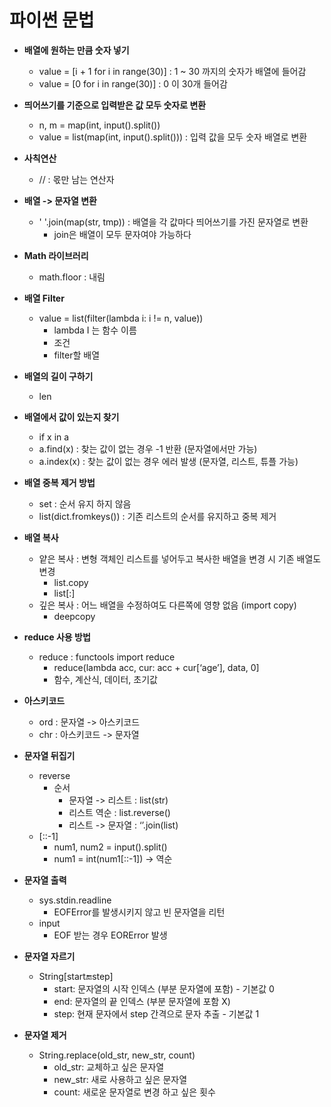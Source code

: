 # 파이썬 문법

* **배열에 원하는 만큼 숫자 넣기**
    * value = [i + 1 for i in range(30)] : 1 ~ 30 까지의 숫자가 배열에 들어감
    * value = [0 for i in range(30)] : 0 이 30개 들어감

* **띄어쓰기를 기준으로 입력받은 값 모두 숫자로 변환**
    * n, m = map(int, input().split())
    * value = list(map(int, input().split())) : 입력 값을 모두 숫자 배열로 변환

* **사칙연산**
    * // : 몫만 남는 연산자

* **배열 -> 문자열 변환**
    * ' '.join(map(str, tmp)) : 배열을 각 값마다 띄어쓰기를 가진 문자열로 변환
        * join은 배열이 모두 문자여야 가능하다

* **Math 라이브러리**
    * math.floor : 내림

* **배열 Filter**
    * value = list(filter(lambda i: i != n, value))
        * lambda I 는 함수 이름
        * 조건
        * filter할 배열

* **배열의 길이 구하기**
    * len

* **배열에서 값이 있는지 찾기**
    * if x in a
    * a.find(x) : 찾는 값이 없는 경우 -1 반환 (문자열에서만 가능)
    * a.index(x) : 찾는 값이 없는 경우 에러 발생 (문자열, 리스트, 튜플 가능)

* **배열 중복 제거 방법**
    * set : 순서 유지 하지 않음
    * list(dict.fromkeys()) : 기존 리스트의 순서를 유지하고 중복 제거

* **배열 복사**
    * 얕은 복사 : 변형 객체인 리스트를 넣어두고 복사한 배열을 변경 시 기존 배열도 변경
        * list.copy
        * list[:]
    * 깊은 복사 : 어느 배열을 수정하여도 다른쪽에 영향 없음 (import copy)
        * deepcopy 

* **reduce 사용 방법**
    * reduce : functools import reduce
        * reduce(lambda acc, cur: acc + cur[‘age’], data, 0]
        * 함수, 계산식, 데이터, 초기값

* **아스키코드**
    * ord : 문자열 -> 아스키코드
    * chr : 아스키코드 -> 문자열

* **문자열 뒤집기**
    * reverse 
        * 순서
            * 문자열 -> 리스트 : list(str)
            * 리스트 역순 : list.reverse()
            * 리스트 -> 문자열 : ‘’.join(list)
    * [::-1]
        * num1, num2 = input().split()
        * num1 = int(num1[::-1]) -> 역순

* **문자열 출력**
  * sys.stdin.readline
    * EOFError를 발생시키지 않고 빈 문자열을 리턴
  * input
    * EOF 받는 경우 EORError 발생

* **문자열 자르기**
  * String[start:end:step]
    * start: 문자열의 시작 인덱스 (부분 문자열에 포함) - 기본값 0
    * end: 문자열의 끝 인덱스 (부분 문자열에 포함 X)
    * step: 현재 문자에서 step 간격으로 문자 추출 - 기본값 1

* **문자열 제거**
  * String.replace(old_str, new_str, count)
    * old_str: 교체하고 싶은 문자열
    * new_str: 새로 사용하고 싶은 문자열
    * count: 새로운 문자열로 변경 하고 싶은 횟수